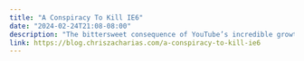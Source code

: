 ```yaml
---
title: "A Conspiracy To Kill IE6"
date: "2024-02-24T21:08-08:00"
description: "The bittersweet consequence of YouTube’s incredible growth is that so many stories will be lost underneath all of the layers of new paint. This is why I wanted to tell the story of how, ten years ago, a small team of web developers conspired to... | Chris Zacharias | Founder of imgix. YCombinator alum. Ex-YouTuber. Studied New Media at RIT. "
link: https://blog.chriszacharias.com/a-conspiracy-to-kill-ie6
---
```

